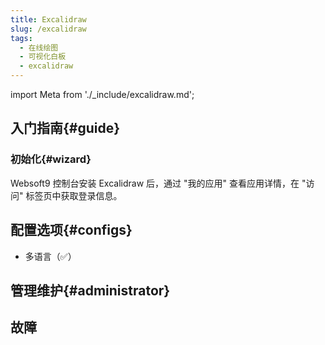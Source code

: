 ```yaml
---
title: Excalidraw
slug: /excalidraw
tags:
  - 在线绘图
  - 可视化白板
  - excalidraw
---
```


import Meta from './_include/excalidraw.md';

<Meta name="meta" />

## 入门指南{#guide}

### 初始化{#wizard}

Websoft9 控制台安装 Excalidraw 后，通过 "我的应用" 查看应用详情，在 "访问" 标签页中获取登录信息。  


## 配置选项{#configs}

- 多语言（✅）

## 管理维护{#administrator}

## 故障